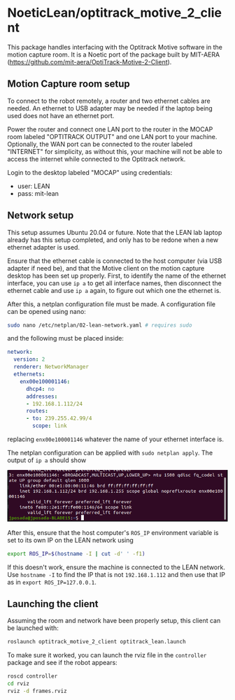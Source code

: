 # NoeticLean/optitrack_motive_2_client

This package handles interfacing with the Optitrack Motive software in the motion capture room. It is a Noetic port of the package built by MIT-AERA (https://github.com/mit-aera/OptiTrack-Motive-2-Client).

## Motion Capture room setup

To connect to the robot remotely, a router and two ethernet cables are needed. An ethernet to USB adapter may be needed if the laptop being used does not have an ethernet port.

Power the router and connect one LAN port to the router in the MOCAP room labeled "OPTITRACK OUTPUT" and one LAN port to your machine. Optionally, the WAN port can be connected to the router labeled "INTERNET" for simplicity, as without this, your machine will not be able to access the internet while connected to the Optitrack network.

Login to the desktop labeled "MOCAP" using credentials:
* user: LEAN
* pass: mit-lean

## Network setup

This setup assumes Ubuntu 20.04 or future. Note that the LEAN lab laptop already has this setup completed, and only has to be redone when a new ethernet adapter is used.

Ensure that the ethernet cable is connected to the host computer (via USB adapter if need be), and that the Motive client on the motion capture desktop has been set up properly. First, to identify the name of the ethernet interface, you can use `ip a` to get all interface names, then disconnect the ethernet cable and use `ip a` again, to figure out which one the ethernet is.

After this, a netplan configuration file must be made. A configuration file can be opened using nano:
```bash
sudo nano /etc/netplan/02-lean-network.yaml # requires sudo
```
and the following must be placed inside:
```yaml
network:
  version: 2
  renderer: NetworkManager
  ethernets:
    enx00e100001146:
      dhcp4: no
      addresses:
      - 192.168.1.112/24
      routes:
      - to: 239.255.42.99/4
        scope: link
```
replacing `enx00e100001146` whatever the name of your ethernet interface is.

The netplan configuration can be applied with `sudo netplan apply`. The output of `ip a` should show

![Netplan configuration from output of ip a](/media/network.png)

After this, ensure that the host computer's `ROS_IP` environment variable is set to its own IP on the LEAN network using
```bash
export ROS_IP=$(hostname -I | cut -d' ' -f1)
```

If this doesn't work, ensure the machine is connected to the LEAN network. Use `hostname -I` to find the IP that is not `192.168.1.112` and then use that IP as in `export ROS_IP=127.0.0.1`.



## Launching the client

Assuming the room and network have been properly setup, this client can be launched with:
```bash
roslaunch optitrack_motive_2_client optitrack_lean.launch
```
To make sure it worked, you can launch the rviz file in the `controller` package and see if the robot appears:
```bash
roscd controller
cd rviz
rviz -d frames.rviz
```
